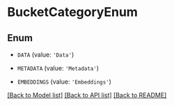# BucketCategoryEnum


## Enum

* `DATA` (value: `'Data'`)

* `METADATA` (value: `'Metadata'`)

* `EMBEDDINGS` (value: `'Embeddings'`)

[[Back to Model list]](../README.md#documentation-for-models) [[Back to API list]](../README.md#documentation-for-api-endpoints) [[Back to README]](../README.md)
